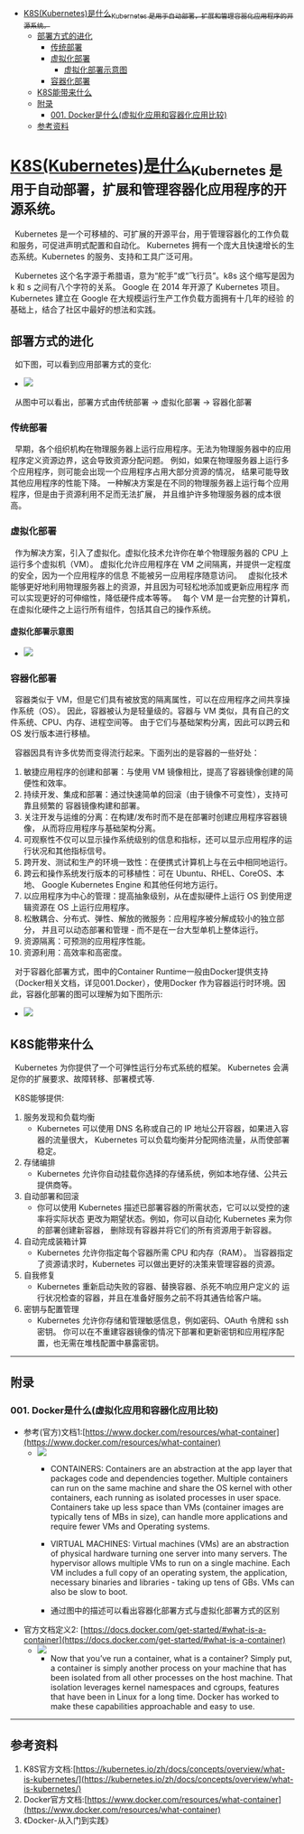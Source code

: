 - [K8S(Kubernetes)是什么<sub>Kubernetes 是用于自动部署，扩展和管理容器化应用程序的开源系统。<sub>](#k8skubernetes是什么subkubernetes-是用于自动部署扩展和管理容器化应用程序的开源系统sub)
  - [部署方式的进化](#部署方式的进化)
    - [传统部署](#传统部署)
    - [虚拟化部署](#虚拟化部署)
      - [虚拟化部署示意图](#虚拟化部署示意图)
    - [容器化部署](#容器化部署)
  - [K8S能带来什么](#k8s能带来什么)
  - [附录](#附录)
    - [001. Docker是什么(虚拟化应用和容器化应用比较)](#001-docker是什么虚拟化应用和容器化应用比较)
  - [参考资料](#参考资料)
# [K8S(Kubernetes)是什么](https://kubernetes.io/zh/)<sub>Kubernetes 是用于自动部署，扩展和管理容器化应用程序的开源系统。<sub>
&nbsp;&nbsp;Kubernetes 是一个可移植的、可扩展的开源平台，用于管理容器化的工作负载和服务，可促进声明式配置和自动化。 Kubernetes 拥有一个庞大且快速增长的生态系统。Kubernetes 的服务、支持和工具广泛可用。

&nbsp;&nbsp;Kubernetes 这个名字源于希腊语，意为“舵手”或“飞行员”。k8s 这个缩写是因为 k 和 s 之间有八个字符的关系。 Google 在 2014 年开源了 Kubernetes 项目。Kubernetes 建立在 Google 在大规模运行生产工作负载方面拥有十几年的经验 的基础上，结合了社区中最好的想法和实践。

## 部署方式的进化
&nbsp;&nbsp;如下图，可以看到应用部署方式的变化:
- <img src="./pics/container_evolution.svg">

&nbsp;&nbsp;从图中可以看出，部署方式由传统部署 -> 虚拟化部署 -> 容器化部署
### 传统部署
&nbsp;&nbsp;早期，各个组织机构在物理服务器上运行应用程序。无法为物理服务器中的应用程序定义资源边界，这会导致资源分配问题。 例如，如果在物理服务器上运行多个应用程序，则可能会出现一个应用程序占用大部分资源的情况， 结果可能导致其他应用程序的性能下降。 一种解决方案是在不同的物理服务器上运行每个应用程序，但是由于资源利用不足而无法扩展， 并且维护许多物理服务器的成本很高。

### 虚拟化部署
&nbsp;&nbsp;作为解决方案，引入了虚拟化。虚拟化技术允许你在单个物理服务器的 CPU 上运行多个虚拟机（VM）。 虚拟化允许应用程序在 VM 之间隔离，并提供一定程度的安全，因为一个应用程序的信息 不能被另一应用程序随意访问。
&nbsp;&nbsp;虚拟化技术能够更好地利用物理服务器上的资源，并且因为可轻松地添加或更新应用程序 而可以实现更好的可伸缩性，降低硬件成本等等。
&nbsp;&nbsp;每个 VM 是一台完整的计算机，在虚拟化硬件之上运行所有组件，包括其自己的操作系统。
#### 虚拟化部署示意图
- <img src="./pics/virtualized_deployment.png"/>

### 容器化部署
&nbsp;&nbsp;容器类似于 VM，但是它们具有被放宽的隔离属性，可以在应用程序之间共享操作系统（OS）。 因此，容器被认为是轻量级的。容器与 VM 类似，具有自己的文件系统、CPU、内存、进程空间等。 由于它们与基础架构分离，因此可以跨云和 OS 发行版本进行移植。

&nbsp;&nbsp;容器因具有许多优势而变得流行起来。下面列出的是容器的一些好处：
1. 敏捷应用程序的创建和部署：与使用 VM 镜像相比，提高了容器镜像创建的简便性和效率。
2. 持续开发、集成和部署：通过快速简单的回滚（由于镜像不可变性），支持可靠且频繁的 容器镜像构建和部署。
3. 关注开发与运维的分离：在构建/发布时而不是在部署时创建应用程序容器镜像， 从而将应用程序与基础架构分离。
4. 可观察性不仅可以显示操作系统级别的信息和指标，还可以显示应用程序的运行状况和其他指标信号。
5. 跨开发、测试和生产的环境一致性：在便携式计算机上与在云中相同地运行。
6. 跨云和操作系统发行版本的可移植性：可在 Ubuntu、RHEL、CoreOS、本地、 Google Kubernetes Engine 和其他任何地方运行。
7. 以应用程序为中心的管理：提高抽象级别，从在虚拟硬件上运行 OS 到使用逻辑资源在 OS 上运行应用程序。
8. 松散耦合、分布式、弹性、解放的微服务：应用程序被分解成较小的独立部分， 并且可以动态部署和管理 - 而不是在一台大型单机上整体运行。
9. 资源隔离：可预测的应用程序性能。
10. 资源利用：高效率和高密度。

&nbsp;&nbsp;对于容器化部署方式，图中的Container Runtime一般由Docker提供支持（Docker相关文档，详见001.Docker），使用Docker 作为容器运行时环境。因此，容器化部署的图可以理解为如下图所示:
- <img src="./pics/containered_deployment.png">

## K8S能带来什么
&nbsp;&nbsp;Kubernetes 为你提供了一个可弹性运行分布式系统的框架。 Kubernetes 会满足你的扩展要求、故障转移、部署模式等.

&nbsp;&nbsp;K8S能够提供:
1. 服务发现和负载均衡
   - Kubernetes 可以使用 DNS 名称或自己的 IP 地址公开容器，如果进入容器的流量很大， Kubernetes 可以负载均衡并分配网络流量，从而使部署稳定。
2. 存储编排
   - Kubernetes 允许你自动挂载你选择的存储系统，例如本地存储、公共云提供商等。
3. 自动部署和回滚
   - 你可以使用 Kubernetes 描述已部署容器的所需状态，它可以以受控的速率将实际状态 更改为期望状态。例如，你可以自动化 Kubernetes 来为你的部署创建新容器， 删除现有容器并将它们的所有资源用于新容器。
4. 自动完成装箱计算
   - Kubernetes 允许你指定每个容器所需 CPU 和内存（RAM）。 当容器指定了资源请求时，Kubernetes 可以做出更好的决策来管理容器的资源。
5. 自我修复
   - Kubernetes 重新启动失败的容器、替换容器、杀死不响应用户定义的 运行状况检查的容器，并且在准备好服务之前不将其通告给客户端。
6. 密钥与配置管理
   - Kubernetes 允许你存储和管理敏感信息，例如密码、OAuth 令牌和 ssh 密钥。 你可以在不重建容器镜像的情况下部署和更新密钥和应用程序配置，也无需在堆栈配置中暴露密钥。

--------
## 附录
### 001. Docker是什么(虚拟化应用和容器化应用比较)
+ 参考(官方)文档1:[https://www.docker.com/resources/what-container](https://www.docker.com/resources/what-container) 
   - <img src="./pics/virtualized_compare_containerized.png">

      + CONTAINERS: Containers are an abstraction at the app layer that packages code and dependencies together. Multiple containers can run on the same machine and share the OS kernel with other containers, each running as isolated processes in user space. Containers take up less space than VMs (container images are typically tens of MBs in size), can handle more applications and require fewer VMs and Operating systems.

      + VIRTUAL MACHINES: Virtual machines (VMs) are an abstraction of physical hardware turning one server into many servers. The hypervisor allows multiple VMs to run on a single machine. Each VM includes a full copy of an operating system, the application, necessary binaries and libraries - taking up tens of GBs. VMs can also be slow to boot.
      + 通过图中的描述可以看出容器化部署方式与虚拟化部署方式的区别
+ 官方文档定义2: [https://docs.docker.com/get-started/#what-is-a-container](https://docs.docker.com/get-started/#what-is-a-container)
    - <img src="./pics/whatiscontainer.png">
    
      + Now that you’ve run a container, what is a container? Simply put, a container is simply another process on your machine that has been isolated from all other processes on the host machine. That isolation leverages kernel namespaces and cgroups, features that have been in Linux for a long time. Docker has worked to make these capabilities approachable and easy to use.
-------
## 参考资料
1. K8S官方文档:[https://kubernetes.io/zh/docs/concepts/overview/what-is-kubernetes/](https://kubernetes.io/zh/docs/concepts/overview/what-is-kubernetes/)
2. Docker官方文档:[https://www.docker.com/resources/what-container](https://www.docker.com/resources/what-container)
3. 《Docker-从入门到实践》